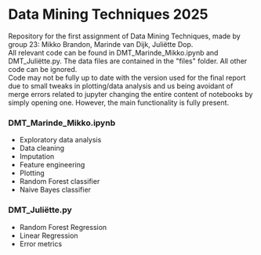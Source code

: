 # Data Mining Techniques 2025
Repository for the first assignment of Data Mining Techniques, made by group 23: Mikko Brandon, Marinde van Dijk, Juliëtte Dop.  
All relevant code can be found in DMT_Marinde_Mikko.ipynb and DMT_Juliëtte.py. The data files are contained in the "files" folder. All other code can be ignored.  
Code may not be fully up to date with the version used for the final report due to small tweaks in plotting/data analysis and us being avoidant of merge errors related to jupyter changing the entire content of notebooks by simply opening one. However, the main functionality is fully present.
### DMT_Marinde_Mikko.ipynb
- Exploratory data analysis
- Data cleaning
- Imputation
- Feature engineering
- Plotting
- Random Forest classifier
- Naive Bayes classifier
### DMT_Juliëtte.py
- Random Forest Regression
- Linear Regression
- Error metrics
